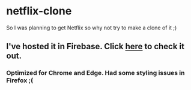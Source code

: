 # netflix-clone
So I was planning to get Netflix so why not try to make a clone of it ;)
## I've hosted it in Firebase. Click [here](https://netflix-clone-69420.web.app/) to check it out.
### Optimized for Chrome and Edge. Had some styling issues in Firefox ;(